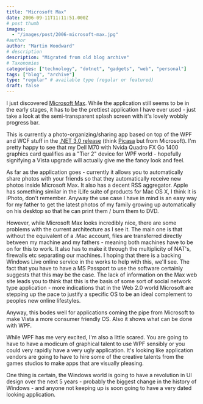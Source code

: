 ```yaml
---
title: "Microsoft Max"
date: 2006-09-11T11:11:51.000Z
# post thumb
images:
  - "/images/post/2006-microsoft-max.jpg"
#author
author: "Martin Woodward"
# description
description: "Migrated from old blog archive"
# Taxonomies
categories: ["technology", "dotnet", "gadgets", "web", "personal"]
tags: ["blog", "archive"]
type: "regular" # available type (regular or featured)
draft: false
---
```


I just discovered [Microsoft Max](http://www.microsoft.com/max/index.html). While the application still seems to be in the early stages, it has to be the prettiest application I have ever used - just take a look at the semi-transparent splash screen with it's lovely wobbly progress bar.

This is currently a photo-organizing/sharing app based on top of the WPF and WCF stuff in the [.NET 3.0 release](http://www.woodwardweb.com/dotnet/000278.html) (think [Picasa](http://picasa.google.com/) but from Microsoft). I'm pretty happy to see that my Dell M70 with Nvida Quadro FX Go 1400 graphics card qualifies as a "Tier 2" device for WPF world - hopefully signifying a Vista upgrade will actually give me the fancy look and feel.

As far as the application goes - currently it allows you to automatically share photos with your friends so that they automatically receive new photos inside Microsoft Max. It also has a decent RSS aggregator. Apple has something similar in the iLife suite of products for Mac OS X, I think it is iPhoto, don't remember. Anyway the use case I have in mind is an easy way for my father to get the latest photos of my family growing up automatically on his desktop so that he can print them / burn them to DVD.

However, while Microsoft Max looks incredibly nice, there are some problems with the current architecture as I see it. The main one is that without the equivalent of a .Mac account, files are transferred directly between my machine and my fathers - meaning both machines have to be on for this to work. It also has to make it through the multiplicity of NAT's, firewalls etc separating our machines. I hoping that there is a backing Windows Live online service in the works to help with this, we'll see. The fact that you have to have a MS Passport to use the software certainly suggests that this may be the case. The lack of information on the Max web site leads you to think that this is the basis of some sort of social network type application - more indications that in the Web 2.0 world Microsoft are stepping up the pace to justify a specific OS to be an ideal complement to peoples new online lifestyles.

Anyway, this bodes well for applications coming the pipe from Microsoft to make Vista a more consumer friendly OS. Also it shows what can be done with WPF.

While WPF has me very excited, I'm also a little scared. You are going to have to have a modicum of graphical talent to use WPF sensibly or you could very rapidly have a very ugly application. It's looking like application vendors are going to have to hire some of the creative talents from the games studios to make apps that are visually pleasing.

One thing is certain, the Windows world is going to have a revolution in UI design over the next 5 years - probably the biggest change in the history of Windows - and anyone not keeping up is soon going to have a very dated looking application.
